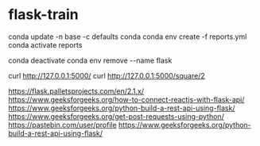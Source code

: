 # flask-train
conda update -n base -c defaults conda
conda env create -f reports.yml
conda activate reports

conda deactivate
conda env remove --name flask

curl http://127.0.0.1:5000/
curl http://127.0.0.1:5000/square/2

https://flask.palletsprojects.com/en/2.1.x/
https://www.geeksforgeeks.org/how-to-connect-reactjs-with-flask-api/
https://www.geeksforgeeks.org/python-build-a-rest-api-using-flask/
https://www.geeksforgeeks.org/get-post-requests-using-python/
https://pastebin.com/user/profile
https://www.geeksforgeeks.org/python-build-a-rest-api-using-flask/

